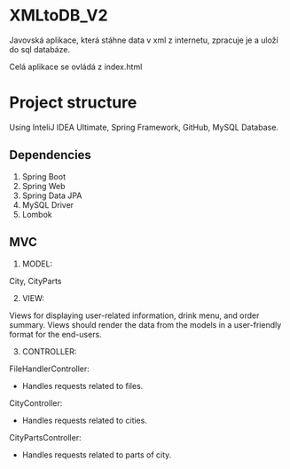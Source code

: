 ﻿# XMLtoDB_V2
Javovská aplikace, která stáhne data v xml z internetu, zpracuje je a uloží do sql databáze.

Celá aplikace se ovládá z index.html

# Project structure

Using InteliJ IDEA Ultimate, Spring Framework, GitHub, MySQL Database. 

## Dependencies

1) Spring Boot
2) Spring Web
3) Spring Data JPA
4) MySQL Driver
5) Lombok

## MVC

1) MODEL:

City, CityParts 

2) VIEW:

Views for displaying user-related information, drink menu, and order summary.
Views should render the data from the models in a user-friendly format for the end-users.

3) CONTROLLER:

FileHandlerController:
- Handles requests related to files.

CityController:
- Handles requests related to cities.

CityPartsController:
- Handles requests related to parts of city.

